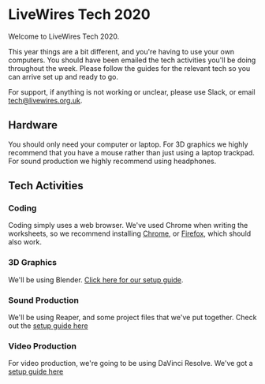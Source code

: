 # LiveWires Tech 2020

Welcome to LiveWires Tech 2020.

This year things are a bit different, and you're having to use your own computers. 
You should have been emailed the tech activities you'll be doing throughout the week. 
Please follow the guides for the relevant tech so you can arrive set up and ready to go. 

For support, if anything is not working or unclear, please use Slack, or email tech@livewires.org.uk.

## Hardware

You should only need your computer or laptop. For 3D graphics we highly recommend that you have a mouse rather than just using a laptop trackpad. For sound production we highly recommend using headphones. 

## Tech Activities

### Coding

Coding simply uses a web browser. We've used Chrome when writing the worksheets, so we recommend installing 
[Chrome](https://www.google.co.uk/chrome/), or [Firefox](https://www.mozilla.org/en-GB/firefox/new/), which should also work. 

### 3D Graphics

We'll be using Blender. [Click here for our setup guide](https://github.com/livewires/graphics/blob/master/installation.md).

### Sound Production

We'll be using Reaper, and some project files that we've put together. Check out the [setup guide here](https://github.com/livewires/audio-production/blob/master/setup-guide.md)

### Video Production

For video production, we're going to be using DaVinci Resolve. We've got a [setup guide here](https://github.com/Cassibelanus/advanced-video/blob/master/SetupGuide.md)







